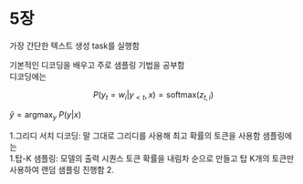 # 5장

가장 간단한 텍스트 생성 task를 실행함

기본적인 디코딩을 배우고 주로 샘플링 기법을 공부함  
디코딩에는  

$$P(y_t=w_i|y_{<t},x)=\text{softmax}(z_{t,i})$$

$\hat{y}=\text{argmax}_y \ P(y|x)$  

1.그리디 서치 디코딩: 말 그대로 그리디를 사용해 최고 확률의 토큰을 사용함 
샘플링에는  
1.탑-K 샘플링: 모델의 출력 시퀀스 토큰 확률을 내림차 순으로 만들고 탑 K개의 토큰만 사용하여 랜덤 샘플링 진행함
2. 
